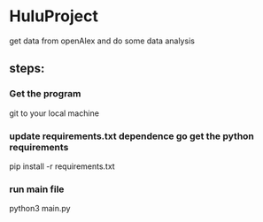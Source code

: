 # HuluProject
get data from openAlex and do some data analysis 


## steps:
### Get the program
git to your local machine

### update requirements.txt dependence go get the python requirements
pip install -r requirements.txt

### run main file
python3 main.py